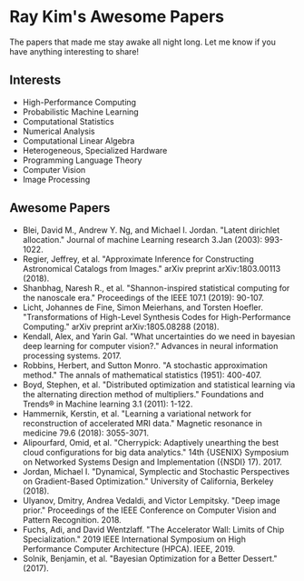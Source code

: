 # Ray Kim's Awesome Papers
The papers that made me stay awake all night long.
Let me know if you have anything interesting to share!

## Interests
* High-Performance Computing
* Probabilistic Machine Learning
* Computational Statistics
* Numerical Analysis
* Computational Linear Algebra
* Heterogeneous, Specialized Hardware
* Programming Language Theory
* Computer Vision
* Image Processing

## Awesome Papers
* Blei, David M., Andrew Y. Ng, and Michael I. Jordan. "Latent dirichlet allocation." Journal of machine Learning research 3.Jan (2003): 993-1022.
* Regier, Jeffrey, et al. "Approximate Inference for Constructing Astronomical Catalogs from Images." arXiv preprint arXiv:1803.00113 (2018).
* Shanbhag, Naresh R., et al. "Shannon-inspired statistical computing for the nanoscale era." Proceedings of the IEEE 107.1 (2019): 90-107.
* Licht, Johannes de Fine, Simon Meierhans, and Torsten Hoefler. "Transformations of High-Level Synthesis Codes for High-Performance Computing." arXiv preprint arXiv:1805.08288 (2018).
* Kendall, Alex, and Yarin Gal. "What uncertainties do we need in bayesian deep learning for computer vision?." Advances in neural information processing systems. 2017.
* Robbins, Herbert, and Sutton Monro. "A stochastic approximation method." The annals of mathematical statistics (1951): 400-407.
* Boyd, Stephen, et al. "Distributed optimization and statistical learning via the alternating direction method of multipliers." Foundations and Trends® in Machine learning 3.1 (2011): 1-122.
* Hammernik, Kerstin, et al. "Learning a variational network for reconstruction of accelerated MRI data." Magnetic resonance in medicine 79.6 (2018): 3055-3071.
* Alipourfard, Omid, et al. "Cherrypick: Adaptively unearthing the best cloud configurations for big data analytics." 14th {USENIX} Symposium on Networked Systems Design and Implementation ({NSDI} 17). 2017.
* Jordan, Michael I. "Dynamical, Symplectic and Stochastic Perspectives on Gradient-Based Optimization." University of California, Berkeley (2018).
* Ulyanov, Dmitry, Andrea Vedaldi, and Victor Lempitsky. "Deep image prior." Proceedings of the IEEE Conference on Computer Vision and Pattern Recognition. 2018. 
* Fuchs, Adi, and David Wentzlaff. "The Accelerator Wall: Limits of Chip Specialization." 2019 IEEE International Symposium on High Performance Computer Architecture (HPCA). IEEE, 2019.
* Solnik, Benjamin, et al. "Bayesian Optimization for a Better Dessert." (2017).


